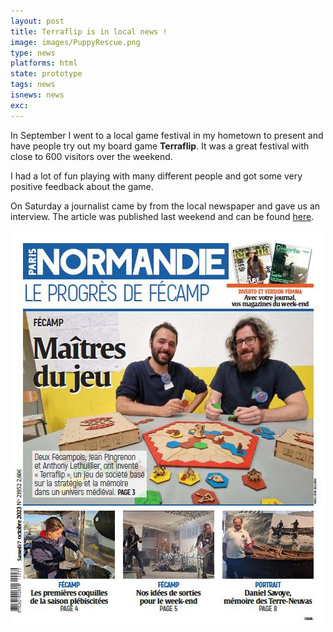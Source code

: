 ```yaml
---
layout: post
title: Terraflip is in local news !
image: images/PuppyRescue.png
type: news
platforms: html
state: prototype
tags: news
isnews: news
exc:
---
```


In September I went to a local game festival in my hometown to present and have people try out my board game **Terraflip**. It was a great festival with close to 600 visitors over the weekend. 

I had a lot of fun playing with many different people and got some very positive feedback about the game.

On Saturday a journalist came by from the local newspaper and gave us an interview. The article was published last weekend and can be found [here](https://www.paris-normandie.fr/id455251/article/2023-10-06/terraflip-un-jeu-de-societe-invente-et-fabrique-par-des-fecampois).

![localnewspaperarticle](/images/blogposts/localnews.jpg)